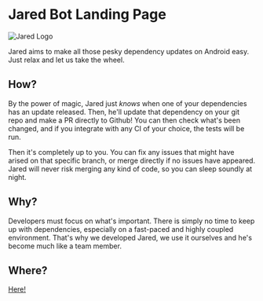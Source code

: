 # Jared Bot Landing Page

![Jared Logo](https://d18tndtkm7kj2p.cloudfront.net/jared/jared-illustration.png)

Jared aims to make all those pesky dependency updates on Android easy. Just relax and let us take the wheel.

## How?

By the power of magic, Jared just *knows* when one of your dependencies has an update released. Then, he'll update that dependency on your git repo and make a PR directly to Github! You can then check what's been changed, and if you integrate with any CI of your choice, the tests will be run.

Then it's completely up to you. You can fix any issues that might have arised on that specific branch, or merge directly if no issues have appeared. Jared will never risk merging any kind of code, so you can sleep soundly at night.

## Why?

Developers must focus on what's important. There is simply no time to keep up with dependencies, especially on a fast-paced and highly coupled environment. That's why we developed Jared, we use it ourselves and he's become much like a team member.

## Where?

[Here!](https://jaredbot.com)
